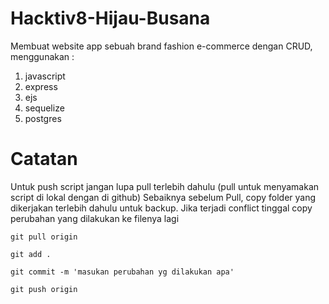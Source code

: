 # Hacktiv8-Hijau-Busana
Membuat website app sebuah brand fashion e-commerce dengan CRUD, menggunakan :
1. javascript
2. express
3. ejs
4. sequelize
5. postgres

# Catatan
Untuk push script jangan lupa pull terlebih dahulu (pull untuk menyamakan script di lokal dengan di github) Sebaiknya sebelum Pull, copy folder yang dikerjakan terlebih dahulu untuk backup. Jika terjadi conflict tinggal copy perubahan yang dilakukan ke filenya lagi

```
git pull origin
```
```
git add .
```
```
git commit -m 'masukan perubahan yg dilakukan apa'
```
```
git push origin
```
